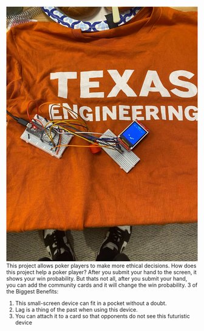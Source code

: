 ![](https://github.com/jpt1729/undercity-project/blob/main/IMG_3537.jpg)
This project allows poker players to make more ethical decisions.
How does this project help a poker player?
After you submit your hand to the screen, it shows your win probability. But thats not all, after you submit your hand, you can add the community cards and it will change the win probability.
3 of the Biggest Benefits: 
1. This small-screen device can fit in a pocket without a doubt.
2. Lag is a thing of the past when using this device.
3. You can attach it to a card so that opponents do not see this futuristic device
